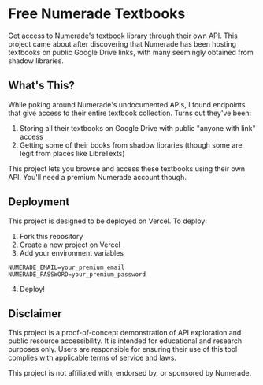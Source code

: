 # Free Numerade Textbooks

Get access to Numerade's textbook library through their own API. This project came about after discovering that Numerade has been hosting textbooks on public Google Drive links, with many seemingly obtained from shadow libraries.

## What's This?

While poking around Numerade's undocumented APIs, I found endpoints that give access to their entire textbook collection. Turns out they've been:
1. Storing all their textbooks on Google Drive with public "anyone with link" access
2. Getting some of their books from shadow libraries (though some are legit from places like LibreTexts)

This project lets you browse and access these textbooks using their own API. You'll need a premium Numerade account though.

## Deployment

This project is designed to be deployed on Vercel. To deploy:

1. Fork this repository
2. Create a new project on Vercel
3. Add your environment variables
```
NUMERADE_EMAIL=your_premium_email
NUMERADE_PASSWORD=your_premium_password
```
4. Deploy!

## Disclaimer

This project is a proof-of-concept demonstration of API exploration and public resource accessibility. It is intended for educational and research purposes only. Users are responsible for ensuring their use of this tool complies with applicable terms of service and laws.

This project is not affiliated with, endorsed by, or sponsored by Numerade.
